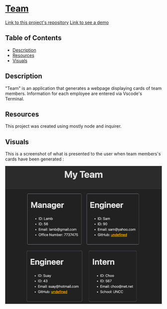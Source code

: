 # [Team](https://drive.google.com/file/d/14hXvCwXkBIykzCq4sz9FhRC-AfK7dJlY/view)


[Link to this project's repository](https://github.com/Saidou25/Team)
[Link to see a demo](https://drive.google.com/file/d/14hXvCwXkBIykzCq4sz9FhRC-AfK7dJlY/view)

## Table of Contents
- [Description](#description)
- [Resources](#resources)
- [Visuals](#visuals)

## Description

"Team" is an application that generates a webpage displaying cards of team members.
Information for each employee are entered via Vscode's Terminal.


## Resources
This project was created using mostly node and inquirer.



## Visuals

This is a screenshot of what is presented to the user when team members's cards have been generated :


![Website Sample](./Images/team.html.png)




